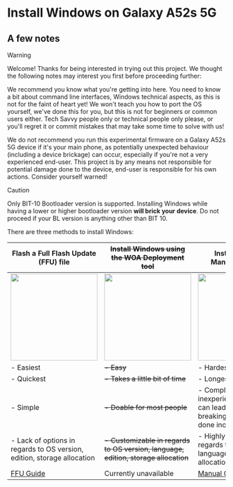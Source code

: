 # Install Windows on Galaxy A52s 5G

## A few notes

> [!WARNING]
> Welcome! Thanks for being interested in trying out this project. We thought the following notes may interest you first before proceeding further:
>
> We recommend you know what you're getting into here. You need to know a bit about command line interfaces, Windows technical aspects, as this is not for the faint of heart yet! We won't teach you how to port the OS yourself, we've done this for you, but this is not for beginners or common users either. Tech Savvy people only or technical people only please, or you'll regret it or commit mistakes that may take some time to solve with us!
>
> We do not recommend you run this experimental firmware on a Galaxy A52s 5G device if it's your main phone, as potentially unexpected behaviour (including a device brickage) can occur, especially if you're not a very experienced end-user. This project is by any means not responsible for potential damage done to the device, end-user is responsible for his own actions. Consider yourself warned! 

> [!CAUTION]
> Only BIT-10 Bootloader version is supported. Installing Windows while having a lower or higher bootloader version **will brick your device**. Do not proceed if your BL version is anything other than BIT 10.

There are three methods to install Windows:

| **Flash a Full Flash Update (FFU) file**                                                                       | ~~**Install Windows using the WOA Deployment tool**~~                                                              |  **Install Windows Manually yourself**                                                                         |
|----------------------------------------------------------------------------------------------------------------|--------------------------------------------------------------------------------------------------------------------|----------------------------------------------------------------------------------------------------------------|
| <a href="FFU-Guide/FlashingFFU.md"><img src="images/A52s-FFU.png" width="200"></a>                             | <img src="images/A52s-WOA-Device-Manager.png" width="200">                                                         | <a href="ManualGuide/InstallWindowsManually.md"><img src="images/A52s-Manual.png" width="200"></a>             |
| - Easiest                                                                                                      | ~~- Easy~~                                                                                                         | - Hardest                                                                                                      |
| - Quickest                                                                                                     | ~~- Takes a little bit of time~~                                                                                   | - Longest                                                                                                      |
| - Simple                                                                                                       | ~~- Doable for most people~~                                                                                       | - Complicated for inexperienced user, and can lead to mistakes breaking the device if done incorrectly         |
| - Lack of options in regards to OS version, edition, storage allocation                                        | ~~- Customizable in regards to OS version, language, edition, storage allocation~~                                 | - Highly customizable in regards to OS version, language, edition, storage allocation                          |
| [FFU Guide](FFU-Guide/FlashingFFU.md)                                                                          | Currently unavailable                                                                                              | [Manual Guide](Manual-Guide/InstallWindowsManually.md)                                                         |
